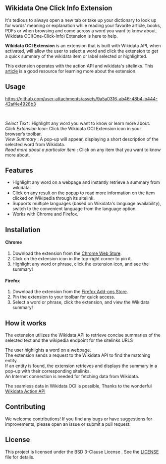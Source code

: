 ## Wikidata One Click Info Extension

It's tedious to always open a new tab or take up your dictionary to look up for words' meaning or explanation while reading your favorite article, books, PDFs or when browsing and come across a word you want to know about. Wikidata OCI(One-Click-Info) Extension is here to help.
</br>

**Wikidata OCI Extension** is an extension that is built with Wikidata API, when activated, will allow the user to select a word and click the extension to get a quick summary of the wikidata item or label selected or highlighted.

This extension operates with the action API and wikidata's sitelinks. This [article]() is a good resource for learning more about the extension.

## Usage


https://github.com/user-attachments/assets/9a5a0316-ab46-48b4-b444-42af4e4928b3

</br>

<i> Select Text </i>: Highlight any word you want to know or learn more about.
</br>
<i> Click Extension Icon</i>: Click the Wikidata OCI Extension icon in your browser’s toolbar.
</br>
<i>View Summary </i>: A pop-up will appear, displaying a short description of the selected word from Wikidata.
</br>
<i> Read more about a particular item</i> : Click on any item that you want to know more about.

## Features

 - Highlight any word on a webpage and instantly retrieve a summary from wikidata.
 - Click on any result on the popup to read more information on the item clicked on Wikipedia through its sitelink.
 - Supports multiple languages (based on Wikidata's language availability), switch to the convenient language from the language option.
 - Works with Chrome and Firefox.
    

## Installation

#### Chrome

1. Download the extension from the [Chrome Web Store]().
2. Click on the extension icon in the top-right corner to pin it.
3. Highlight any word or phrase, click the extension icon, and see the summary!

#### Firefox

1. Download the extension from the [Firefox Add-ons Store]().
2. Pin the extension to your toolbar for quick access.
3. Select a word or phrase, click the extension, and view the Wikidata summary!

## How it works

The extension utilizes the Wikidata API to retrieve concise summaries of the selected text and the wikipedia endpoint for the sitelinks URLS  

The user highlights a word on a webpage. </br>
The extension sends a request to the Wikidata API to find the matching entity. </br>
If an entity is found, the extension retrieves and displays the summary in a pop-up with their corresponding sitelinks. </br>
An Internet connection is needed for fetching data from Wikidata.

The seamless data in Wikidata OCI is possible, Thanks to the wonderful [Wikidata Action API](https://www.wikidata.org/w/api.php)

## Contributing
We welcome contributions! If you find any bugs or have suggestions for improvements, please open an issue or submit a pull request.

## License
This project is licensed under the BSD 3-Clause License . See the [LICENSE](https://github.com/Jk40git/Wikidata-OCI-Extension/blob/main/LICENSE) file for details.
